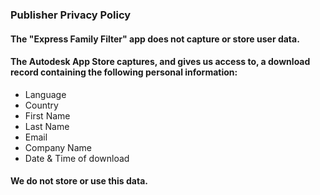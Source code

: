 ### Publisher Privacy Policy

#### The "Express Family Filter" app does not capture or store user data.

#### The Autodesk App Store captures, and gives us access to, a download record containing the following personal information:
- Language
- Country
- First Name
- Last Name
- Email
- Company Name
- Date &	Time of download

#### We do not store or use this data.
